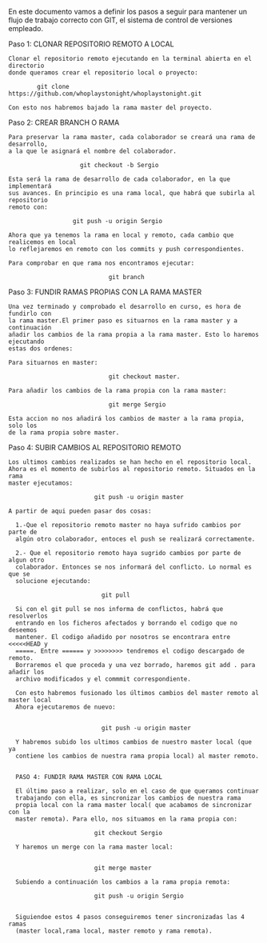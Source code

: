 En este documento vamos a definir los pasos a seguir para mantener un flujo de
trabajo correcto con GIT, el sistema de control de versiones empleado.

  Paso 1: CLONAR REPOSITORIO REMOTO A LOCAL

    Clonar el repositorio remoto ejecutando en la terminal abierta en el directorio
    donde queramos crear el repositorio local o proyecto:

            git clone https://github.com/whoplaystonight/whoplaystonight.git

    Con esto nos habremos bajado la rama master del proyecto.


  Paso 2: CREAR BRANCH O RAMA

    Para preservar la rama master, cada colaborador se creará una rama de desarrollo,
    a la que le asignará el nombre del colaborador.

                        git checkout -b Sergio

    Esta será la rama de desarrollo de cada colaborador, en la que implementará
    sus avances. En principio es una rama local, que habrá que subirla al repositorio
    remoto con:

                      git push -u origin Sergio

    Ahora que ya tenemos la rama en local y remoto, cada cambio que realicemos en local
    lo reflejaremos en remoto con los commits y push correspondientes.

    Para comprobar en que rama nos encontramos ejecutar:

                                git branch


  Paso 3: FUNDIR RAMAS PROPIAS CON LA RAMA MASTER

    Una vez terminado y comprobado el desarrollo en curso, es hora de fundirlo con
    la rama master.El primer paso es situarnos en la rama master y a continuación
    añadir los cambios de la rama propia a la rama master. Esto lo haremos ejecutando
    estas dos ordenes:

    Para situarnos en master:

                                git checkout master.

    Para añadir los cambios de la rama propia con la rama master:

                                git merge Sergio

    Esta accion no nos añadirá los cambios de master a la rama propia, solo los
    de la rama propia sobre master.

  Paso 4: SUBIR CAMBIOS AL REPOSITORIO REMOTO

    Los ultimos cambios realizados se han hecho en el repositorio local.
    Ahora es el momento de subirlos al repositorio remoto. Situados en la rama
    master ejecutamos:

                            git push -u origin master

    A partir de aqui pueden pasar dos cosas:

      1.-Que el repositorio remoto master no haya sufrido cambios por parte de
      algún otro colaborador, entoces el push se realizará correctamente.

      2.- Que el repositorio remoto haya sugrido cambios por parte de algun otro
      colaborador. Entonces se nos informará del conflicto. Lo normal es que se
      solucione ejecutando:

                              git pull

      Si con el git pull se nos informa de conflictos, habrá que resolverlos
      entrando en los ficheros afectados y borrando el codigo que no deseemos
      mantener. El codigo añadido por nosotros se encontrara entre <<<<<HEAD y
      =====. Entre ====== y >>>>>>>> tendremos el codigo descargado de remoto.
      Borraremos el que proceda y una vez borrado, haremos git add . para añadir los
      archivo modificados y el commmit correspondiente.

      Con esto habremos fusionado los últimos cambios del master remoto al master local
      Ahora ejecutaremos de nuevo:


                              git push -u origin master

      Y habremos subido los ultimos cambios de nuestro master local (que ya
      contiene los cambios de nuestra rama propia local) al master remoto.


      PASO 4: FUNDIR RAMA MASTER CON RAMA LOCAL

      El último paso a realizar, solo en el caso de que queramos continuar
      trabajando con ella, es sincronizar los cambios de nuestra rama
      propia local con la rama master local( que acabamos de sincronizar con la
      master remota). Para ello, nos situamos en la rama propia con:

                            git checkout Sergio

      Y haremos un merge con la rama master local:


                            git merge master

      Subiendo a continuación los cambios a la rama propia remota:

                            git push -u origin Sergio


      Siguiendoe estos 4 pasos conseguiremos tener sincronizadas las 4 ramas
      (master local,rama local, master remoto y rama remota).
